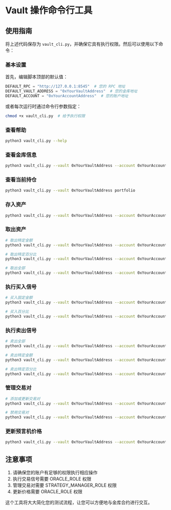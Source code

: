 # Vault 操作命令行工具

## 使用指南

将上述代码保存为 `vault_cli.py`，并确保它具有执行权限。然后可以使用以下命令：

### 基本设置

首先，编辑脚本顶部的默认值：

```python
DEFAULT_RPC = "http://127.0.0.1:8545"  # 您的 RPC 地址
DEFAULT_VAULT_ADDRESS = "0xYourVaultAddress"  # 您的金库地址
DEFAULT_ACCOUNT = "0xYourAccountAddress"  # 您的账户地址
```

或者每次运行时通过命令行参数指定：

```bash
chmod +x vault_cli.py  # 给予执行权限
```

### 查看帮助

```bash
python3 vault_cli.py --help
```

### 查看金库信息

```bash
python3 vault_cli.py --vault 0xYourVaultAddress --account 0xYourAccount info
```

### 查看当前持仓

```bash
python3 vault_cli.py --vault 0xYourVaultAddress portfolio
```

### 存入资产

```bash
python3 vault_cli.py --vault 0xYourVaultAddress --account 0xYourAccount deposit 100
```

### 取出资产

```bash
# 取出特定金额
python3 vault_cli.py --vault 0xYourVaultAddress --account 0xYourAccount withdraw --amount 50

# 取出特定百分比
python3 vault_cli.py --vault 0xYourVaultAddress --account 0xYourAccount withdraw --percentage 50

# 取出全部
python3 vault_cli.py --vault 0xYourVaultAddress --account 0xYourAccount withdraw --all
```

### 执行买入信号

```bash
# 买入固定金额
python3 vault_cli.py --vault 0xYourVaultAddress --account 0xYourAccount buy 0xTokenAddress 100

# 买入百分比
python3 vault_cli.py --vault 0xYourVaultAddress --account 0xYourAccount buy 0xTokenAddress 30%
```

### 执行卖出信号

```bash
# 卖出全部
python3 vault_cli.py --vault 0xYourVaultAddress --account 0xYourAccount sell 0xTokenAddress

# 卖出特定金额
python3 vault_cli.py --vault 0xYourVaultAddress --account 0xYourAccount sell 0xTokenAddress --amount 50

# 卖出特定百分比
python3 vault_cli.py --vault 0xYourVaultAddress --account 0xYourAccount sell 0xTokenAddress --amount 75%
```

### 管理交易对

```bash
# 添加或更新交易对
python3 vault_cli.py --vault 0xYourVaultAddress --account 0xYourAccount pair 0xTokenAddress --max 30%

# 禁用交易对
python3 vault_cli.py --vault 0xYourVaultAddress --account 0xYourAccount pair 0xTokenAddress --disable
```

### 更新预言机价格

```bash
python3 vault_cli.py --vault 0xYourVaultAddress --account 0xYourAccount price 0xTokenA 0xTokenB 0.5
```

## 注意事项

1. 请确保您的账户有足够的权限执行相应操作
2. 执行交易信号需要 ORACLE_ROLE 权限
3. 管理交易对需要 STRATEGY_MANAGER_ROLE 权限
4. 更新价格需要 ORACLE_ROLE 权限

这个工具将大大简化您的测试流程，让您可以方便地与金库合约进行交互。